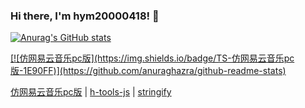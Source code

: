 ### Hi there, I'm hym20000418! 👋

[![Anurag's GitHub stats](https://github-readme-stats.vercel.app/api?username=18023785187&count_private=true&show_icons=true&theme=tokyonight&custom_title=My%20GitHub%20Stats)](https://github.com/anuraghazra/github-readme-stats)

<a href="https://img.shields.io/badge/TS-仿网易云音乐pc版-1E90FF" />
[![仿网易云音乐pc版](https://img.shields.io/badge/TS-仿网易云音乐pc版-1E90FF)](https://github.com/anuraghazra/github-readme-stats)

<p>
  <a href="https://github.com/18023785187/music">仿网易云音乐pc版</a>
  |
  <a href="https://github.com/18023785187/h-tools">h-tools-js</a>
  |
  <a href="https://github.com/18023785187/stringify">stringify</a>
</p>
